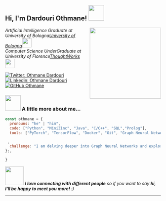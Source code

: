 <h2> Hi, I'm Dardouri Othmane! <img src="https://i.giphy.com/media/v1.Y2lkPTc5MGI3NjExdm94MGx4aG5ubWYxZW04MzExNWd4bjA3ajZhc3c0NmEzMDhscXp0OCZlcD12MV9pbnRlcm5hbF9naWZfYnlfaWQmY3Q9Zw/1vlBgKjXEz1jTtsuiH/giphy.gif" width="50"></h2>
<img align='right' src="https://media.giphy.com/media/ieyl9zmCjO4b4t6qoY/giphy.gif" width="230">
<p><em>Artificial Intelligence Graduate at University of Bologna<a href="https://corsi.unibo.it/2cycle/artificial-intelligence">University of Bologna</a><img src="[https://media.giphy.com/media/fYSnHlufseco8Fh93Z/giphy.gif](https://i.giphy.com/media/v1.Y2lkPTc5MGI3NjExdm94MGx4aG5ubWYxZW04MzExNWd4bjA3ajZhc3c0NmEzMDhscXp0OCZlcD12MV9pbnRlcm5hbF9naWZfYnlfaWQmY3Q9Zw/1vlBgKjXEz1jTtsuiH/giphy.gif)" width="30"></br>Computer Science UnderGraduate at University of Florence<a href="https://www.informatica.unifi.it/">ThoughtWorks</a><img src="https://media.giphy.com/media/WUlplcMpOCEmTGBtBW/giphy.gif" width="30"> 
</em></p>

[![Twitter: Othmane Dardouri](https://img.shields.io/twitter/follow/OthmaneDardouri?style=social)](https://twitter.com/OthmaneDardouri)
[![Linkedin: Othmane Dardouri](https://img.shields.io/badge/-thaianebraga-blue?style=flat-square&logo=Linkedin&logoColor=white&link=https://www.linkedin.com/in/dardouriotto/)](https://www.linkedin.com/in/dardouriotto/)
[![GitHub Othmane](https://user-images.githubusercontent.com/74038190/216649421-9e9387cc-b2d3-4375-97e2-f4c43373d3ae.gif)](https://github.com/OthmaneDardouri)


### <img src="https://cdn.jsdelivr.net/gh/alohe/avatars/png/vibrent_6.png" width="50"> A little more about me...  

```javascript
const othmane = {
  pronouns: "he" | "him",
  code: ["Python", "MiniZinc", "Java", "C/C++", "SQL","Prolog"],
  tools: ["PyTorch", "TensorFlow", "Docker", "Git", "Graph Neural Networks (GNNs)", "Reinforcement Learning"],

 ,
  challenge: "I am delving deeper into Graph Neural Networks and exploring their applications in real-world contexts."
};,

}
```

<img src="https://media.giphy.com/media/LnQjpWaON8nhr21vNW/giphy.gif" width="60"> <em><b>I love connecting with different people</b> so if you want to say <b>hi, I'll be happy to meet you more!</b> :)</em>

---
